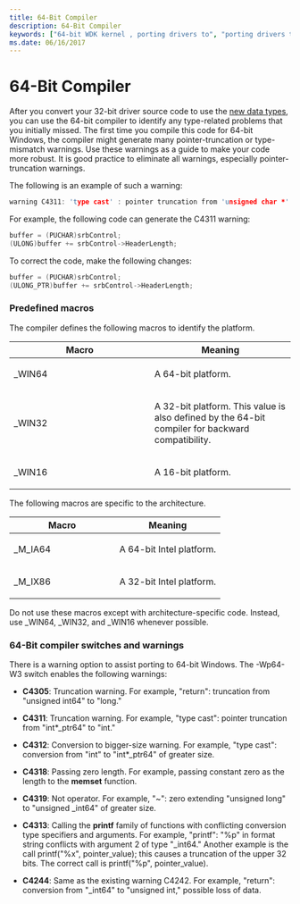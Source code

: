 ```yaml
---
title: 64-Bit Compiler
description: 64-Bit Compiler
keywords: ["64-bit WDK kernel , porting drivers to", "porting drivers to 64-bit Windows", "compilers WDK 64-bit"]
ms.date: 06/16/2017
---
```


# 64-Bit Compiler





After you convert your 32-bit driver source code to use the [new data types](the-new-data-types.md), you can use the 64-bit compiler to identify any type-related problems that you initially missed. The first time you compile this code for 64-bit Windows, the compiler might generate many pointer-truncation or type-mismatch warnings. Use these warnings as a guide to make your code more robust. It is good practice to eliminate all warnings, especially pointer-truncation warnings.

The following is an example of such a warning:

```cpp
warning C4311: 'type cast' : pointer truncation from 'unsigned char *' to 'unsigned long '
```

For example, the following code can generate the C4311 warning:

```cpp
buffer = (PUCHAR)srbControl;
(ULONG)buffer += srbControl->HeaderLength;
```

To correct the code, make the following changes:

```cpp
buffer = (PUCHAR)srbControl;
(ULONG_PTR)buffer += srbControl->HeaderLength;
```

### Predefined macros

The compiler defines the following macros to identify the platform.

<table>
<colgroup>
<col width="50%" />
<col width="50%" />
</colgroup>
<thead>
<tr class="header">
<th>Macro</th>
<th>Meaning</th>
</tr>
</thead>
<tbody>
<tr class="odd">
<td><p>_WIN64</p></td>
<td><p>A 64-bit platform.</p></td>
</tr>
<tr class="even">
<td><p>_WIN32</p></td>
<td><p>A 32-bit platform. This value is also defined by the 64-bit compiler for backward compatibility.</p></td>
</tr>
<tr class="odd">
<td><p>_WIN16</p></td>
<td><p>A 16-bit platform.</p></td>
</tr>
</tbody>
</table>

 

The following macros are specific to the architecture.

<table>
<colgroup>
<col width="50%" />
<col width="50%" />
</colgroup>
<thead>
<tr class="header">
<th>Macro</th>
<th>Meaning</th>
</tr>
</thead>
<tbody>
<tr class="odd">
<td><p>_M_IA64</p></td>
<td><p>A 64-bit Intel platform.</p></td>
</tr>
<tr class="even">
<td><p>_M_IX86</p></td>
<td><p>A 32-bit Intel platform.</p></td>
</tr>
</tbody>
</table>

 

Do not use these macros except with architecture-specific code. Instead, use \_WIN64, \_WIN32, and \_WIN16 whenever possible.

### 64-Bit compiler switches and warnings

There is a warning option to assist porting to 64-bit Windows. The -Wp64-W3 switch enables the following warnings:

-   **C4305**: Truncation warning. For example, "return": truncation from "unsigned int64" to "long."

-   **C4311**: Truncation warning. For example, "type cast": pointer truncation from "int\*\_ptr64" to "int."

-   **C4312**: Conversion to bigger-size warning. For example, "type cast": conversion from "int" to "int\*\_ptr64" of greater size.

-   **C4318**: Passing zero length. For example, passing constant zero as the length to the **memset** function.

-   **C4319**: Not operator. For example, "~": zero extending "unsigned long" to "unsigned \_int64" of greater size.

-   **C4313**: Calling the **printf** family of functions with conflicting conversion type specifiers and arguments. For example, "printf": "%p" in format string conflicts with argument 2 of type "\_int64." Another example is the call printf("%x", pointer\_value); this causes a truncation of the upper 32 bits. The correct call is printf("%p", pointer\_value).

-   **C4244**: Same as the existing warning C4242. For example, "return": conversion from "\_int64" to "unsigned int," possible loss of data.

 

 




